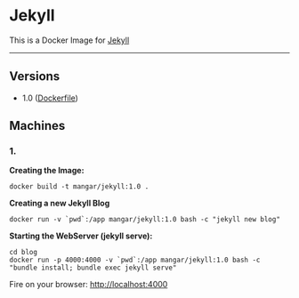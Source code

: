 # Jekyll

This is a Docker Image for [Jekyll](https://jekyllrb.com/)

---

## Versions

- 1.0 ([Dockerfile](https://github.com/mangar/docker))


## Machines


### 1.


__Creating the Image:__
```
docker build -t mangar/jekyll:1.0 .
```

__Creating a new Jekyll Blog__
```
docker run -v `pwd`:/app mangar/jekyll:1.0 bash -c "jekyll new blog"
```


__Starting the WebServer (jekyll serve):__
```
cd blog
docker run -p 4000:4000 -v `pwd`:/app mangar/jekyll:1.0 bash -c "bundle install; bundle exec jekyll serve"
```



Fire on your browser: <http://localhost:4000>
